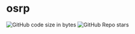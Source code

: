 # osrp
![GitHub code size in bytes](https://img.shields.io/github/languages/code-size/macpilch/samp-rp)
![GitHub Repo stars](https://img.shields.io/github/stars/macpilch/samp-rp)


